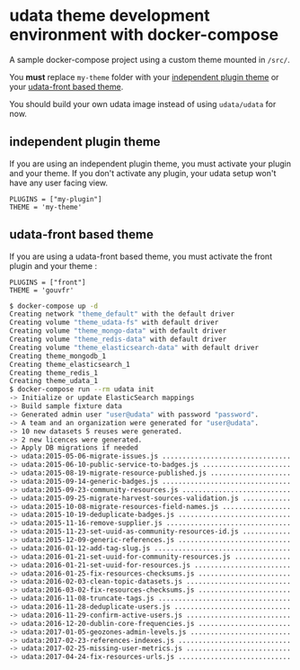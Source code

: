# udata theme development environment with docker-compose

A sample docker-compose project using a custom theme mounted in `/src/`.

You **must** replace `my-theme` folder with your [independent plugin theme](https://udata.readthedocs.io/en/stable/creating-theme/#independent-plugin-theme) or your [udata-front based theme](https://udata.readthedocs.io/en/stable/creating-theme/#udata-front-based-theme-not-recommended).

You should build your own udata image instead of using `udata/udata` for now.


## independent plugin theme

If you are using an independent plugin theme, you must activate your plugin and your theme. 
If you don't activate any plugin, your udata setup won't have any user facing view.

```
PLUGINS = ["my-plugin"]
THEME = 'my-theme'
```

## udata-front based theme

If you are using a udata-front based theme, you must activate the front plugin and your theme :

```
PLUGINS = ["front"]
THEME = 'gouvfr'
```



```bash
$ docker-compose up -d
Creating network "theme_default" with the default driver
Creating volume "theme_udata-fs" with default driver
Creating volume "theme_mongo-data" with default driver
Creating volume "theme_redis-data" with default driver
Creating volume "theme_elasticsearch-data" with default driver
Creating theme_mongodb_1
Creating theme_elasticsearch_1
Creating theme_redis_1
Creating theme_udata_1
$ docker-compose run --rm udata init
-> Initialize or update ElasticSearch mappings
-> Build sample fixture data
-> Generated admin user "user@udata" with password "password".
-> A team and an organization were generated for "user@udata".
-> 10 new datasets 5 reuses were generated.
-> 2 new licences were generated.
-> Apply DB migrations if needed
-> udata:2015-05-06-migrate-issues.js ................................... [Recorded]
-> udata:2015-06-10-public-service-to-badges.js ......................... [Recorded]
-> udata:2015-08-19-migrate-resource-published.js ....................... [Recorded]
-> udata:2015-09-14-generic-badges.js ................................... [Recorded]
-> udata:2015-09-23-community-resources.js .............................. [Recorded]
-> udata:2015-09-25-migrate-harvest-sources-validation.js ............... [Recorded]
-> udata:2015-10-08-migrate-resources-field-names.js .................... [Recorded]
-> udata:2015-10-19-deduplicate-badges.js ............................... [Recorded]
-> udata:2015-11-16-remove-supplier.js .................................. [Recorded]
-> udata:2015-11-23-set-uuid-as-community-resources-id.js ............... [Recorded]
-> udata:2015-12-09-generic-references.js ............................... [Recorded]
-> udata:2016-01-12-add-tag-slug.js ..................................... [Recorded]
-> udata:2016-01-21-set-uuid-for-community-resources.js ................. [Recorded]
-> udata:2016-01-21-set-uuid-for-resources.js ........................... [Recorded]
-> udata:2016-01-25-fix-resources-checksums.js .......................... [Recorded]
-> udata:2016-02-03-clean-topic-datasets.js ............................. [Recorded]
-> udata:2016-03-02-fix-resources-checksums.js .......................... [Recorded]
-> udata:2016-11-08-truncate-tags.js .................................... [Recorded]
-> udata:2016-11-28-deduplicate-users.js ................................ [Recorded]
-> udata:2016-11-29-confirm-active-users.js ............................. [Recorded]
-> udata:2016-12-20-dublin-core-frequencies.js .......................... [Recorded]
-> udata:2017-01-05-geozones-admin-levels.js ............................ [Recorded]
-> udata:2017-02-23-references-indexes.js ............................... [Recorded]
-> udata:2017-02-25-missing-user-metrics.js ............................. [Recorded]
-> udata:2017-04-24-fix-resources-urls.js ............................... [Recorded]
```
